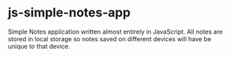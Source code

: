 # js-simple-notes-app
Simple Notes application written almost entirely in JavaScript.  All notes are stored in local storage so notes saved on different devices will have be unique to that device.
